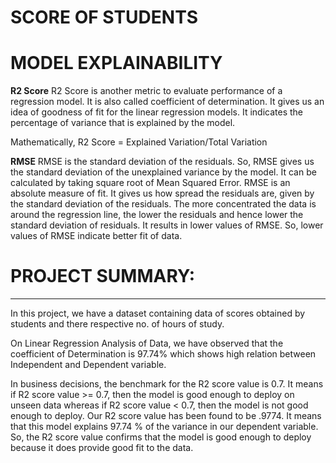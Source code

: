 # SCORE OF STUDENTS



# MODEL EXPLAINABILITY
**R2 Score**
R2 Score is another metric to evaluate performance of a regression model. It is also called coefficient of determination. It gives us an idea of goodness of fit for the linear regression models. It indicates the percentage of variance that is explained by the model.

Mathematically,
R2 Score = Explained Variation/Total Variation

**RMSE**
RMSE is the standard deviation of the residuals. So, RMSE gives us the standard deviation of the unexplained variance by the model. It can be calculated by taking square root of Mean Squared Error. RMSE is an absolute measure of fit. It gives us how spread the residuals are, given by the standard deviation of the residuals. The more concentrated the data is around the regression line, the lower the residuals and hence lower the standard deviation of residuals. It results in lower values of RMSE. So, lower values of RMSE indicate better fit of data.

# PROJECT SUMMARY:
---

In this project, we have a dataset containing data of scores obtained by students and there respective no. of hours of study.

On Linear Regression Analysis of Data, we have observed that the coefficient of Determination is 97.74% which shows high relation between Independent and Dependent variable.

In business decisions, the benchmark for the R2 score value is 0.7. It means if R2 score value >= 0.7, then the model is good enough to deploy on unseen data whereas if R2 score value < 0.7, then the model is not good enough to deploy. Our R2 score value has been found to be .9774. It means that this model explains 97.74 % of the variance in our dependent variable. So, the R2 score value confirms that the model is good enough to deploy because it does provide good fit to the data.



